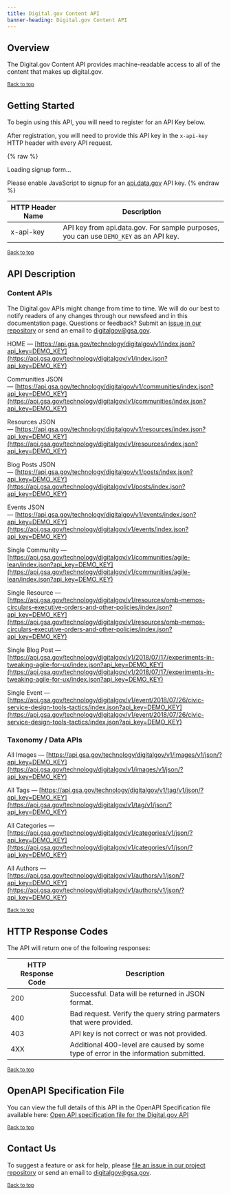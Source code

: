 ```yaml
---
title: Digital.gov Content API
banner-heading: Digital.gov Content API
---
```



## Overview

The Digital.gov Content API provides machine-readable access to all of the content that makes up digital.gov.

<p><small><a href="#">Back to top</a></small></p>

## Getting Started

To begin using this API, you will need to register for an API Key below.

After registration, you will need to provide this API key in the `x-api-key` HTTP header with every API request.



{% raw %}
<div id="apidatagov_signup">Loading signup form...</div>

<script type="text/javascript">
  /* * * CONFIGURATION VARIABLES: EDIT BEFORE PASTING INTO YOUR WEBPAGE * * */
  var apiUmbrellaSignupOptions = {
    // Pick a short, unique name to identify your site, like 'gsa-auctions'
    // in this example.
    registrationSource: 'gsa-open',

    // Enter the API key you signed up for and specially configured for this
    // API key signup embed form.
    apiKey: 'Wjww6pZMosePwXxnz7foeWBYa0ADCcw1NIMfuOoP',

    // Provide an example URL you want to show to users after they signup.
    // This can be any API endpoint on your server, and you can use the
    // special {{api_key}} variable to automatically substitute in the API
    // key the user just signed up for.
    exampleApiUrl: 'https://api.gsa.gov/systems/datagov/3/action/package_search?api_key={{api_key}}',

    // OPTIONAL: Provide extra content to display on the signup confirmation
    // page. This will be displayed below the user's API key and the example
    // API URL are shown. HTML is allowed. Defaults to ""
    // signupConfirmationMessage: '',

    // OPTIONAL: Provide a URL to your own contact page to link to for user
    // support. Defaults to "https://api.data.gov/contact/"
    contactUrl: 'https://github.com/gsa/gsa-apis/issues',

    // OPTIONAL: Set to true to verify the user's e-mail address by only
    // sending them their API key via e-mail, and not displaying it on the
    // signup confirmation web page. Defaults to false.
    // verifyEmail: true,

    // OPTIONAL: Set to false to disable sending a welcome e-mail to the
    // user after signing up. Defaults to true.
    // sendWelcomeEmail: false,

    // OPTIONAL: Provide the name of your developer site. This will appear
    // in the subject of the welcome e-mail as "Your {{siteName}} API key".
    // Defaults to "api.data.gov".
    // siteName: 'GSA Developer Network',

    // OPTIONAL: Provide a custom sender name for who the welcome email
    // appears from. The actual address will be "noreply@api.data.gov", but
    // this will change the name of the displayed sender in this fashion:
    // "{{emailFromName}} <noreply@api.data.gov>". Defaults to "".
    // emailFromName: 'GSA Developer Network',

    // OPTIONAL: Provide an extra input field to ask for the user's website.
    // Defaults to false.
    // websiteInput: true,

    // OPTIONAL: Provide an extra checkbox asking the user to agree to terms
    // and conditions before signing up. Defaults to false.
    // termsCheckbox: true,

    // OPTIONAL: If the terms & conditions checkbox is enabled, link to this
    // URL for your API's terms & conditions. Defaults to "".
    // termsUrl: "https://agency.gov/api-terms/",
  };

  /* * * DON'T EDIT BELOW THIS LINE * * */
  (function() {
    var apiUmbrella = document.createElement('script'); apiUmbrella.type = 'text/javascript'; apiUmbrella.async = true;
    apiUmbrella.src = 'https://api.data.gov/static/javascripts/signup_embed.js';
    (document.getElementsByTagName('head')[0] || document.getElementsByTagName('body')[0]).appendChild(apiUmbrella);
  })();
</script>
<noscript>Please enable JavaScript to signup for an <a href="http://api.data.gov/">api.data.gov</a> API key.</noscript>
{% endraw %}

| HTTP Header Name | Description |
| ---- | ----------- |
| x-api-key | API key from api.data.gov.  For sample purposes, you can use `DEMO_KEY` as an API key. |




<p><small><a href="#">Back to top</a></small></p>

## API Description


### Content APIs


The Digital.gov APIs might change from time to time. We will do our best to notify readers of any changes through our newsfeed and in this documentation page. Questions or feedback? Submit an [issue in our repository](https://github.com/GSA/digitalgov.gov/issues/) or send an email to [digitalgov@gsa.gov](mailto:digitalgov@gsa.gov).


HOME — [https://api.gsa.gov/technology/digitalgov/v1/index.json?api_key=DEMO_KEY](https://api.gsa.gov/technology/digitalgov/v1/index.json?api_key=DEMO_KEY)

Communities JSON — [https://api.gsa.gov/technology/digitalgov/v1/communities/index.json?api_key=DEMO_KEY](https://api.gsa.gov/technology/digitalgov/v1/communities/index.json?api_key=DEMO_KEY)

Resources JSON — [https://api.gsa.gov/technology/digitalgov/v1/resources/index.json?api_key=DEMO_KEY](https://api.gsa.gov/technology/digitalgov/v1/resources/index.json?api_key=DEMO_KEY)

Blog Posts JSON — [https://api.gsa.gov/technology/digitalgov/v1/posts/index.json?api_key=DEMO_KEY](https://api.gsa.gov/technology/digitalgov/v1/posts/index.json?api_key=DEMO_KEY)

Events JSON — [https://api.gsa.gov/technology/digitalgov/v1/events/index.json?api_key=DEMO_KEY](https://api.gsa.gov/technology/digitalgov/v1/events/index.json?api_key=DEMO_KEY)

Single Community — [https://api.gsa.gov/technology/digitalgov/v1/communities/agile-lean/index.json?api_key=DEMO_KEY](https://api.gsa.gov/technology/digitalgov/v1/communities/agile-lean/index.json?api_key=DEMO_KEY)

Single Resource — [https://api.gsa.gov/technology/digitalgov/v1/resources/omb-memos-circulars-executive-orders-and-other-policies/index.json?api_key=DEMO_KEY](https://api.gsa.gov/technology/digitalgov/v1/resources/omb-memos-circulars-executive-orders-and-other-policies/index.json?api_key=DEMO_KEY)

Single Blog Post — [https://api.gsa.gov/technology/digitalgov/v1/2018/07/17/experiments-in-tweaking-agile-for-ux/index.json?api_key=DEMO_KEY](https://api.gsa.gov/technology/digitalgov/v1/2018/07/17/experiments-in-tweaking-agile-for-ux/index.json?api_key=DEMO_KEY)

Single Event — [https://api.gsa.gov/technology/digitalgov/v1/event/2018/07/26/civic-service-design-tools-tactics/index.json?api_key=DEMO_KEY](https://api.gsa.gov/technology/digitalgov/v1/event/2018/07/26/civic-service-design-tools-tactics/index.json?api_key=DEMO_KEY)


### Taxonomy / Data APIs

All Images — [https://api.gsa.gov/technology/digitalgov/v1/images/v1/json/?api_key=DEMO_KEY](https://api.gsa.gov/technology/digitalgov/v1/images/v1/json/?api_key=DEMO_KEY)

All Tags — [https://api.gsa.gov/technology/digitalgov/v1/tag/v1/json/?api_key=DEMO_KEY](https://api.gsa.gov/technology/digitalgov/v1/tag/v1/json/?api_key=DEMO_KEY)

All Categories — [https://api.gsa.gov/technology/digitalgov/v1/categories/v1/json/?api_key=DEMO_KEY](https://api.gsa.gov/technology/digitalgov/v1/categories/v1/json/?api_key=DEMO_KEY)

All Authors — [https://api.gsa.gov/technology/digitalgov/v1/authors/v1/json/?api_key=DEMO_KEY](https://api.gsa.gov/technology/digitalgov/v1/authors/v1/json/?api_key=DEMO_KEY)


<p><small><a href="#">Back to top</a></small></p>

## HTTP Response Codes

The API will return one of the following responses:

| HTTP Response Code | Description |
| ---- | ----------- |
| 200 | Successful. Data will be returned in JSON format. |
| 400 | Bad request. Verify the query string parmaters that were provided. |
| 403 | API key is not correct or was not provided. |
| 4XX | Additional 400-level are caused by some type of error in the information submitted. |

<p><small><a href="#">Back to top</a></small></p>

## OpenAPI Specification File

You can view the full details of this API in the OpenAPI Specification file available here:
<a href="https://open.gsa.gov/api/digitalgov/v1/openapi.yaml">Open API specification file for the Digital.gov API</a>

<p><small><a href="#">Back to top</a></small></p>


## Contact Us

To suggest a feature or ask for help, please [file an issue in our project repository](https://github.com/GSA/digitalgov.gov/issues/) or send an email to [digitalgov@gsa.gov](mailto:digitalgov@gsa.gov).

<p><small><a href="#">Back to top</a></small></p>
